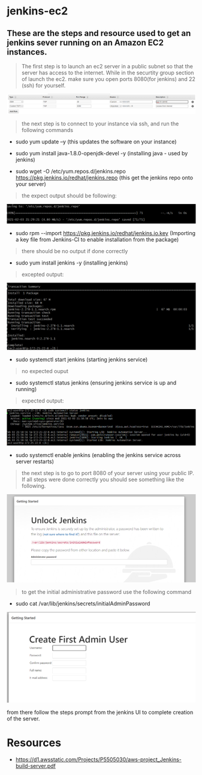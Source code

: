 # jenkins-ec2


## These are the steps and resource used to get an jenkins sever running on an Amazon EC2 instances.


> The first step is to launch an ec2 server in a public subnet so that the server has access to the internet. 
While in the securtity group section of launch the ec2. make sure you open ports 8080(for jenkins) and 22 (ssh) for yourself.

<img src = "images/sg-public.png">


>the next step is to connect to your instance via ssh, and run the following commands

* sudo yum update –y  (this updates the software on your instance)
* sudo yum install java-1.8.0-openjdk-devel -y (installing java - used by jenkins)

* sudo wget -O /etc/yum.repos.d/jenkins.repo https://pkg.jenkins.io/redhat/jenkins.repo   (this get the jenkins repo onto your server)

> the expect output should be following:
<img src = "images/jenkins-repo.png">



* sudo rpm --import https://pkg.jenkins.io/redhat/jenkins.io.key   (Importing a key file from Jenkins-CI to enable installation from the package)
> there should be no output if done correctly 


* sudo yum install jenkins -y  (installing jenkins)
> excepted output: 
<img src = "images/jenkins-install.png">


* sudo systemctl start jenkins (starting jenkins service)
> no expected ouput

* sudo systemctl status jenkins (ensuring jenkins service is up and running)
> expected output:
<img src = "images/success.png">

* sudo systemctl enable jenkins (enabling the jenkins service across server restarts)


> the next step is to go to port 8080 of your server using your public IP. If all steps were done correctly you should see something like the following. 

<img src = "images/jenkins-web.png">


>to get the initial administrative password use the following command 
* sudo cat /var/lib/jenkins/secrets/initialAdminPassword 

<img src = "images/create-user.png">

from there follow the steps prompt from the jenkins UI to complete creation of the server.






# Resources 
* https://d1.awsstatic.com/Projects/P5505030/aws-project_Jenkins-build-server.pdf



